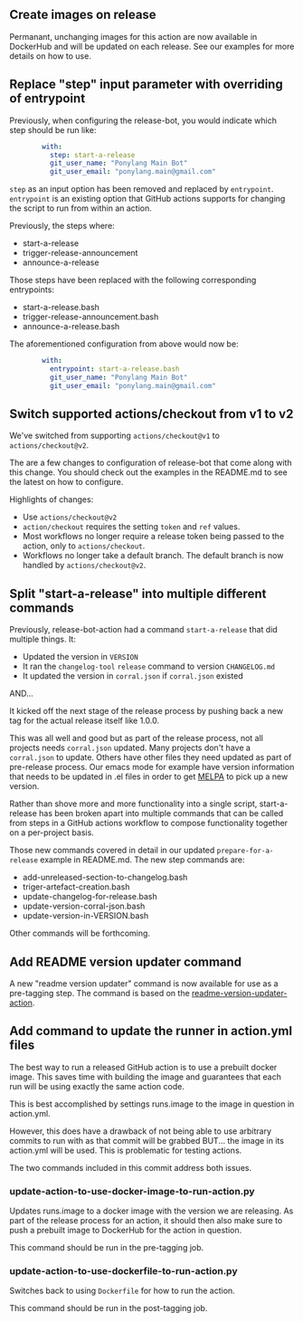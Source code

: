 ## Create images on release

Permanant, unchanging images for this action are now available in DockerHub and will be updated on each release. See our examples for more details on how to use.

## Replace "step" input parameter with overriding of entrypoint

Previously, when configuring the release-bot, you would indicate which step should be run like:

```yml
        with:
          step: start-a-release
          git_user_name: "Ponylang Main Bot"
          git_user_email: "ponylang.main@gmail.com"
```

`step` as an input option has been removed and replaced by `entrypoint`. `entrypoint` is an existing option that GitHub actions supports for changing the script to run from within an action.

Previously, the steps where:

- start-a-release
- trigger-release-announcement
- announce-a-release

Those steps have been replaced with the following corresponding entrypoints:

- start-a-release.bash
- trigger-release-announcement.bash
- announce-a-release.bash

The aforementioned configuration from above would now be:

```yml
        with:
          entrypoint: start-a-release.bash
          git_user_name: "Ponylang Main Bot"
          git_user_email: "ponylang.main@gmail.com"
```

## Switch supported actions/checkout from v1 to v2

We've switched from supporting `actions/checkout@v1` to `actions/checkout@v2`.

The are a few changes to configuration of release-bot that come along with this change. You should check out the examples in the README.md to see the latest on how to configure.

Highlights of changes:

- Use `actions/checkout@v2`
- `action/checkout` requires the setting `token` and `ref` values.
- Most workflows no longer require a release token being passed to the action, only to `actions/checkout`.
- Workflows no longer take a default branch. The default branch is now handled by `actions/checkout@v2`.

## Split "start-a-release" into multiple different commands

Previously, release-bot-action had a command `start-a-release` that did multiple things. It:

- Updated the version in `VERSION`
- It ran the `changelog-tool` `release` command to version `CHANGELOG.md`
- It updated the version in `corral.json` if `corral.json` existed

AND...

It kicked off the next stage of the release process by pushing back a new tag for the actual release itself like 1.0.0.

This was all well and good but as part of the release process, not all projects needs `corral.json` updated. Many projects don't have a `corral.json` to update. Others have other files they need updated as part of pre-release process. Our emacs mode for example have version information that needs to be updated in .el files in order to get [MELPA](https://melpa.org/) to pick up a new version.

Rather than shove more and more functionality into a single script, start-a-release has been broken apart into multiple commands that can be called from steps in a GitHub actions workflow to compose functionality together on a per-project basis.

Those new commands covered in detail in our updated `prepare-for-a-release` example in README.md. The new step commands are:

- add-unreleased-section-to-changelog.bash
- triger-artefact-creation.bash
- update-changelog-for-release.bash
- update-version-corral-json.bash
- update-version-in-VERSION.bash

Other commands will be forthcoming.

## Add README version updater command

A new "readme version updater" command is now available for use as a pre-tagging step. The command is based on the [readme-version-updater-action](https://github.com/ponylang/readme-version-updater-action).

## Add command to update the runner in action.yml files

The best way to run a released GitHub action is to use a prebuilt docker
image. This saves time with building the image and guarantees that each
run will be using exactly the same action code.

This is best accomplished by settings runs.image to the image in question
in action.yml.

However, this does have a drawback of not being able to use arbitrary commits
to run with as that commit will be grabbed BUT... the image in its action.yml
will be used. This is problematic for testing actions.

The two commands included in this commit address both issues.

### update-action-to-use-docker-image-to-run-action.py

Updates runs.image to a docker image with the version we are releasing.
As part of the release process for an action, it should then also make
sure to push a prebuilt image to DockerHub for the action in question.

This command should be run in the pre-tagging job.

### update-action-to-use-dockerfile-to-run-action.py

Switches back to using `Dockerfile` for how to run the action.

This command should be run in the post-tagging job.

